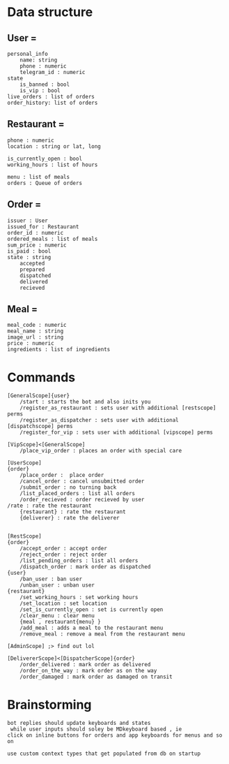 # Data structure 

## User =
    personal_info 
        name: string
        phone : numeric
        telegram_id : numeric
    state 
        is_banned : bool
        is_vip : bool 
    live_orders : list of orders
    order_history: list of orders

## Restaurant =

    phone : numeric
    location : string or lat, long

    is_currently_open : bool 
    working_hours : list of hours

    menu : list of meals
    orders : Queue of orders


## Order =

    issuer : User
    issued_for : Restaurant
    order_id : numeric
    ordered_meals : list of meals
    sum_price : numeric
    is_paid : bool
    state : string
        accepted
        prepared 
        dispatched
        delivered
        recieved 

## Meal =

    meal_code : numeric
    meal_name : string
    image_url : string
    price : numeric
    ingredients : list of ingredients

# Commands 
    
    [GeneralScope]{user}
        /start : starts the bot and also inits you 
        /register_as_restaurant : sets user with additional [restscope] perms
        /register_as_dispatcher : sets user with additional [dispatchscope] perms
        /register_for_vip : sets user with additional [vipscope] perms

    [VipScope]<[GeneralScope]
        /place_vip_order : places an order with special care

    [UserScope]
    {order}
        /place_order :  place order 
        /cancel_order : cancel unsubmitted order 
        /submit_order : no turning back 
        /list_placed_orders : list all orders 
        /order_recieved : order recieved by user 
    /rate : rate the restaurant
        {restaurant} : rate the restaurant
        {deliverer} : rate the deliverer


    [RestScope]
    {order}
        /accept_order : accept order 
        /reject_order : reject order 
        /list_pending_orders : list all orders 
        /dispatch_order : mark order as dispatched 
    {user}
        /ban_user : ban user
        /unban_user : unban user
    {restaurant}
        /set_working_hours : set working hours
        /set_location : set location
        /set_is_currently_open : set is currently open
        /clear_menu : clear menu
        {meal , restaurant{menu} }
        /add_meal : adds a meal to the restaurant menu 
        /remove_meal : remove a meal from the restaurant menu 

    [AdminScope] ;> find out lol 

    [DelivererScope]<[DispatcherScope]{order}
        /order_delivered : mark order as delivered
        /order_on_the_way : mark order as on the way
        /order_damaged : mark order as damaged on transit 





# Brainstorming 

    bot replies should update keyboards and states
     while user inputs should soley be MDkeyboard based , ie 
    click on inline buttons for orders and app keyboards for menus and so on

    use custom context types that get populated from db on startup 